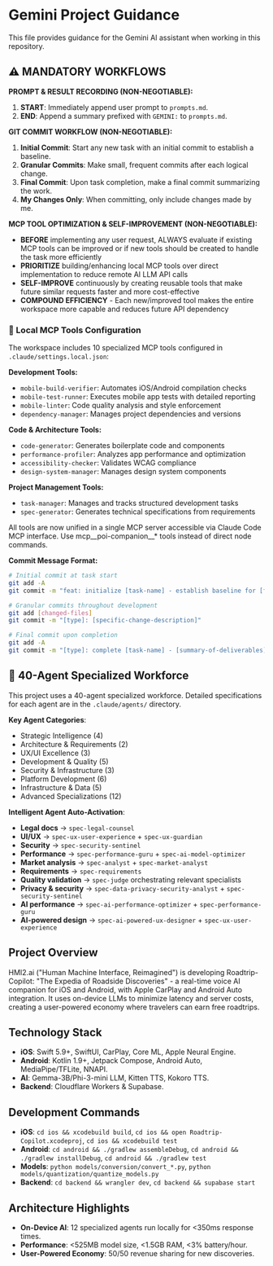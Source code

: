 # Gemini Project Guidance

This file provides guidance for the Gemini AI assistant when working in this repository.

## ⚠️ MANDATORY WORKFLOWS

**PROMPT & RESULT RECORDING (NON-NEGOTIABLE):**
1.  **START**: Immediately append user prompt to `prompts.md`.
2.  **END**: Append a summary prefixed with `GEMINI:` to `prompts.md`.

**GIT COMMIT WORKFLOW (NON-NEGOTIABLE):**
1.  **Initial Commit**: Start any new task with an initial commit to establish a baseline.
2.  **Granular Commits**: Make small, frequent commits after each logical change.
3.  **Final Commit**: Upon task completion, make a final commit summarizing the work.
4.  **My Changes Only**: When committing, only include changes made by me.

**MCP TOOL OPTIMIZATION & SELF-IMPROVEMENT (NON-NEGOTIABLE):**
-   **BEFORE** implementing any user request, ALWAYS evaluate if existing MCP tools can be improved or if new tools should be created to handle the task more efficiently
-   **PRIORITIZE** building/enhancing local MCP tools over direct implementation to reduce remote AI LLM API calls
-   **SELF-IMPROVE** continuously by creating reusable tools that make future similar requests faster and more cost-effective
-   **COMPOUND EFFICIENCY** - Each new/improved tool makes the entire workspace more capable and reduces future API dependency

### 🔧 Local MCP Tools Configuration

The workspace includes 10 specialized MCP tools configured in `.claude/settings.local.json`:

**Development Tools:**
- `mobile-build-verifier`: Automates iOS/Android compilation checks
- `mobile-test-runner`: Executes mobile app tests with detailed reporting
- `mobile-linter`: Code quality analysis and style enforcement
- `dependency-manager`: Manages project dependencies and versions

**Code & Architecture Tools:**
- `code-generator`: Generates boilerplate code and components
- `performance-profiler`: Analyzes app performance and optimization
- `accessibility-checker`: Validates WCAG compliance
- `design-system-manager`: Manages design system components

**Project Management Tools:**
- `task-manager`: Manages and tracks structured development tasks
- `spec-generator`: Generates technical specifications from requirements

All tools are now unified in a single MCP server accessible via Claude Code MCP interface. Use mcp__poi-companion__* tools instead of direct node commands.

**Commit Message Format:**
```bash
# Initial commit at task start
git add -A
git commit -m "feat: initialize [task-name] - establish baseline for [feature-description]"

# Granular commits throughout development
git add [changed-files]
git commit -m "[type]: [specific-change-description]"

# Final commit upon completion
git add -A
git commit -m "[type]: complete [task-name] - [summary-of-deliverables]"
```

## 🤖 40-Agent Specialized Workforce

This project uses a 40-agent specialized workforce. Detailed specifications for each agent are in the `.claude/agents/` directory.

**Key Agent Categories**:
- Strategic Intelligence (4)
- Architecture & Requirements (2)
- UX/UI Excellence (3)
- Development & Quality (5)
- Security & Infrastructure (3)
- Platform Development (6)
- Infrastructure & Data (5)
- Advanced Specializations (12)

**Intelligent Agent Auto-Activation**:
- **Legal docs** → `spec-legal-counsel`
- **UI/UX** → `spec-ux-user-experience` + `spec-ux-guardian`
- **Security** → `spec-security-sentinel`
- **Performance** → `spec-performance-guru` + `spec-ai-model-optimizer`
- **Market analysis** → `spec-analyst` + `spec-market-analyst`
- **Requirements** → `spec-requirements`
- **Quality validation** → `spec-judge` orchestrating relevant specialists
- **Privacy & security** → `spec-data-privacy-security-analyst` + `spec-security-sentinel`
- **AI performance** → `spec-ai-performance-optimizer` + `spec-performance-guru`
- **AI-powered design** → `spec-ai-powered-ux-designer` + `spec-ux-user-experience`

## Project Overview

HMI2.ai ("Human Machine Interface, Reimagined") is developing Roadtrip-Copilot: "The Expedia of Roadside Discoveries" - a real-time voice AI companion for iOS and Android, with Apple CarPlay and Android Auto integration. It uses on-device LLMs to minimize latency and server costs, creating a user-powered economy where travelers can earn free roadtrips.

## Technology Stack

- **iOS**: Swift 5.9+, SwiftUI, CarPlay, Core ML, Apple Neural Engine.
- **Android**: Kotlin 1.9+, Jetpack Compose, Android Auto, MediaPipe/TFLite, NNAPI.
- **AI**: Gemma-3B/Phi-3-mini LLM, Kitten TTS, Kokoro TTS.
- **Backend**: Cloudflare Workers & Supabase.

## Development Commands

- **iOS**: `cd ios && xcodebuild build`, `cd ios && open Roadtrip-Copilot.xcodeproj`, `cd ios && xcodebuild test`
- **Android**: `cd android && ./gradlew assembleDebug`, `cd android && ./gradlew installDebug`, `cd android && ./gradlew test`
- **Models**: `python models/conversion/convert_*.py`, `python models/quantization/quantize_models.py`
- **Backend**: `cd backend && wrangler dev`, `cd backend && supabase start`

## Architecture Highlights

- **On-Device AI**: 12 specialized agents run locally for <350ms response times.
- **Performance**: <525MB model size, <1.5GB RAM, <3% battery/hour.
- **User-Powered Economy**: 50/50 revenue sharing for new discoveries.